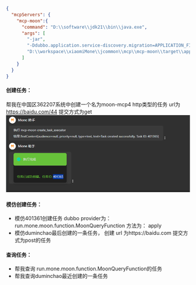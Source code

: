 
```json
{
  "mcpServers": {
    "mcp-moon":{
      "command": "D:\\software\\jdk21\\bin\\java.exe",
      "args": [
        "-jar",
        "-Ddubbo.application.service-discovery.migration=APPLICATION_FIRST",
        "D:\\workspace\\xiaomiMone\\jcommon\\mcp\\mcp-moon\\target\\app.jar"
      ]
    }
  }
}
```

#### 创建任务：
帮我在中国区362207系统中创建一个名为moon-mcp4 http类型的任务 url为​https://baidu.com/44 提交方式为get
![img.png](img.png)


#### 模仿创建任务：
- 模仿401361创建任务  dubbo provider为： run.mone.moon.function.MoonQueryFunction 方法为： apply
- 模仿duminchao最后创建的一条任务， 创建 url 为https://baidu.com 提交方式为post的任务

#### 查询任务：
- 帮我查询 run.mone.moon.function.MoonQueryFunction的任务
- 帮我查询duminchao最近创建的一条任务

